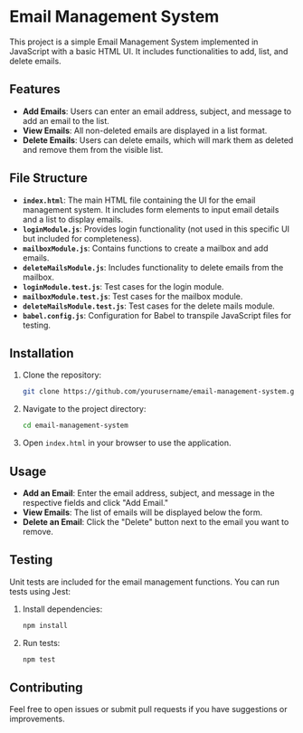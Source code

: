 # Email Management System

This project is a simple Email Management System implemented in JavaScript with a basic HTML UI. It includes functionalities to add, list, and delete emails.

## Features

- **Add Emails**: Users can enter an email address, subject, and message to add an email to the list.
- **View Emails**: All non-deleted emails are displayed in a list format.
- **Delete Emails**: Users can delete emails, which will mark them as deleted and remove them from the visible list.

## File Structure

- **`index.html`**: The main HTML file containing the UI for the email management system. It includes form elements to input email details and a list to display emails.
- **`loginModule.js`**: Provides login functionality (not used in this specific UI but included for completeness).
- **`mailboxModule.js`**: Contains functions to create a mailbox and add emails.
- **`deleteMailsModule.js`**: Includes functionality to delete emails from the mailbox.
- **`loginModule.test.js`**: Test cases for the login module.
- **`mailboxModule.test.js`**: Test cases for the mailbox module.
- **`deleteMailsModule.test.js`**: Test cases for the delete mails module.
- **`babel.config.js`**: Configuration for Babel to transpile JavaScript files for testing.

## Installation

1. Clone the repository:
    ```bash
    git clone https://github.com/yourusername/email-management-system.git
    ```
2. Navigate to the project directory:
    ```bash
    cd email-management-system
    ```
3. Open `index.html` in your browser to use the application.

## Usage

- **Add an Email**: Enter the email address, subject, and message in the respective fields and click "Add Email."
- **View Emails**: The list of emails will be displayed below the form.
- **Delete an Email**: Click the "Delete" button next to the email you want to remove.

## Testing

Unit tests are included for the email management functions. You can run tests using Jest:

1. Install dependencies:
    ```bash
    npm install
    ```
2. Run tests:
    ```bash
    npm test
    ```

## Contributing

Feel free to open issues or submit pull requests if you have suggestions or improvements.
